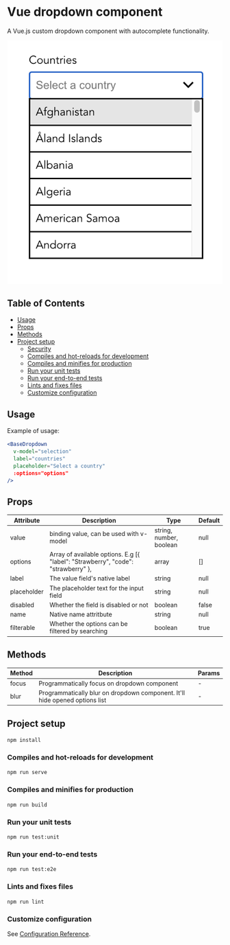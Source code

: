 # Vue dropdown component

A Vue.js custom dropdown component with autocomplete functionality.

![Dropdown appearance](./public/dropdown.jpg)

## Table of Contents

* [Usage](#usage)
* [Props](#props)
* [Methods](#methods)
* [Project setup](#project-setup)
  * [Security](#security)
  * [Compiles and hot-reloads for development](#compiles-and-hot-reloads-for-development)
  * [Compiles and minifies for production](#compiles-and-minifies-for-production)
  * [Run your unit tests](#run-your-unit-tests)
  * [Run your end-to-end tests](#run-your-end-to-end-tests)
  * [Lints and fixes files](#lints-and-fixes-files)
  * [Customize configuration](#customize-configuration)

## Usage

Example of usage:

```jsx
<BaseDropdown
  v-model="selection"
  label="countries"
  placeholder="Select a country"
  :options="options"
/>
```

## Props

Attribute | Description | Type | Default
------------ | ------------- | ------- | ---------
value | binding value, can be used with v-model | string, number, boolean | null
options | Array of available options. E.g [{ "label": "Strawberry", "code": "strawberry" }, | array | []
label | The value field's native label | string | null
placeholder | The placeholder text for the input field | string | null
disabled | Whether the field is disabled or not | boolean | false
name | Native name attritbute | string | null
filterable | Whether the options can be filtered by searching | boolean | true

## Methods

Method | Description | Params
------------ | ------------- | -------
focus | Programmatically focus on dropdown component | -
blur | Programmatically blur on dropdown component. It'll hide opened options list | -

## Project setup
```
npm install
```

### Compiles and hot-reloads for development
```
npm run serve
```

### Compiles and minifies for production
```
npm run build
```

### Run your unit tests
```
npm run test:unit
```

### Run your end-to-end tests
```
npm run test:e2e
```

### Lints and fixes files
```
npm run lint
```

### Customize configuration
See [Configuration Reference](https://cli.vuejs.org/config/).
